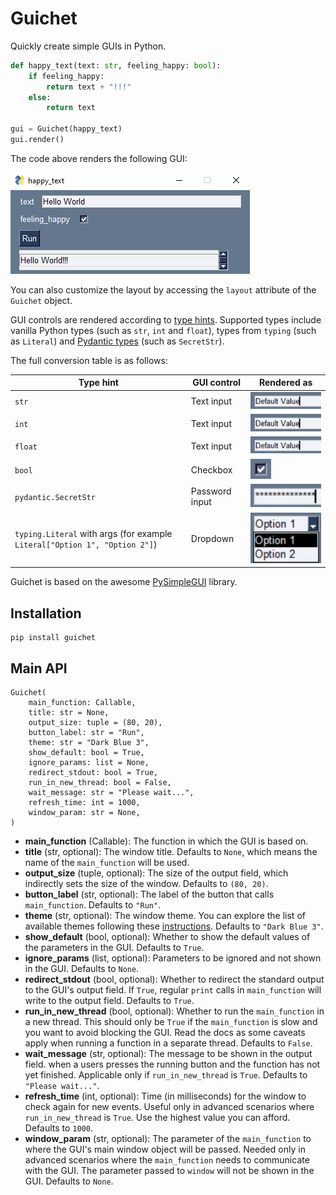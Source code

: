 # Guichet
Quickly create simple GUIs in Python.

```python
def happy_text(text: str, feeling_happy: bool):
    if feeling_happy:
        return text + "!!!"
    else:
        return text

gui = Guichet(happy_text)
gui.render()
```
The code above renders the following GUI:

![An example of a GUI generated by Guichet](assets/image.png)

You can also customize the layout by accessing the `layout` attribute of the `Guichet` object.

GUI controls are rendered according to [type hints](https://docs.python.org/3/library/typing.html). Supported types include vanilla Python types (such as `str`, `int` and `float`), types from `typing` (such as `Literal`) and [Pydantic types](https://docs.pydantic.dev/latest/usage/types/types/) (such as `SecretStr`).

The full conversion table is as follows:

| Type hint | GUI control | Rendered as |
| --- | --- | --- |
| `str` | Text input | ![Text input](assets/text_input.png) |
| `int` | Text input | ![Text input](assets/text_input.png) |
| `float` | Text input | ![Text input](assets/text_input.png) |
| `bool` | Checkbox | ![Checkbox](assets/checkbox.png) |
| `pydantic.SecretStr` | Password input | ![Password input](assets/password_input.png) |
| `typing.Literal` with args (for example `Literal["Option 1", "Option 2"]`) | Dropdown | ![Dropdown](assets/dropdown.png) |

Guichet is based on the awesome [PySimpleGUI](https://www.pysimplegui.org/) library.

## Installation
```
pip install guichet
```

## Main API
```
Guichet(
    main_function: Callable,
    title: str = None,
    output_size: tuple = (80, 20),
    button_label: str = "Run",
    theme: str = "Dark Blue 3",
    show_default: bool = True,
    ignore_params: list = None,
    redirect_stdout: bool = True,
    run_in_new_thread: bool = False,
    wait_message: str = "Please wait...",
    refresh_time: int = 1000,
    window_param: str = None,
)
```

- **main_function** (Callable): The function in which the GUI is based on.
- **title** (str, optional): The window title. Defaults to `None`, which means the name of the `main_function` will be used.
- **output_size** (tuple, optional): The size of the output field, which indirectly sets the size of the window. Defaults to `(80, 20)`.
- **button_label** (str, optional): The label of the button that calls `main_function`. Defaults to `"Run"`.
- **theme** (str, optional): The window theme. You can explore the list of available themes following these [instructions][1]. Defaults to `"Dark Blue 3"`.
- **show_default** (bool, optional): Whether to show the default values of the parameters in the GUI. Defaults to `True`.
- **ignore_params** (list, optional): Parameters to be ignored and not shown in the GUI. Defaults to `None`.
- **redirect_stdout** (bool, optional): Whether to redirect the standard output to the GUI's output field. If `True`, regular `print` calls in `main_function` will write to the output field. Defaults to `True`.
- **run_in_new_thread** (bool, optional): Whether to run the `main_function` in a new thread. This should only be `True` if the `main_function` is slow and you want to avoid blocking the GUI. Read the docs as some caveats apply when running a function in a separate thread. Defaults to `False`.
- **wait_message** (str, optional): The message to be shown in the output field.
when a users presses the running button and the function has not yet
finished. Applicable only if `run_in_new_thread` is `True`.
Defaults to `"Please wait..."`.
- **refresh_time** (int, optional): Time (in milliseconds) for the window to check again for new events. Useful only in advanced scenarios where `run_in_new_thread` is `True`. Use the highest value you can afford. Defaults to `1000`.
- **window_param** (str, optional): The parameter of the `main_function` to where the GUI's main window object will be passed. Needed only in advanced scenarios where the `main_function` needs to communicate with the GUI. The parameter passed to `window` will not be shown in the GUI. Defaults to `None`.

[1]: https://www.pysimplegui.org/en/latest/cookbook/#themes-window-beautification
